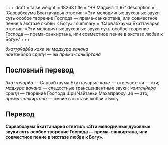 +++
draft = false
weight = 18268
title = 'ЧЧ Мадхйа 11.97'
description = 'Сарвабхаума Бхаттачарья ответил: «Эти мелодичные духовные звуки суть особое творение Господа — према-санкиртана, или совместное пение в экстазе любви к Богу».'
summary = 'Сарвабхаума Бхаттачарья ответил: «Эти мелодичные духовные звуки суть особое творение Господа — према-санкиртана, или совместное пение в экстазе любви к Богу».'
+++

_бхат̣т̣а̄ча̄рйа кахе эи мадхура вачана  
чаитанйера ср̣шт̣и — эи према-сан̇кӣртана_

## Пословный перевод

_бхат̣т̣а̄ча̄рйа_ — Сарвабхаума Бхаттачарья; _кахе_ — отвечает; _эи_ — эти; _мадхура_ _вачана_ — сладостные трансцендентные звуки; _чаитанйера_ _ср̣шт̣и_ — творение Господа Шри Чайтаньи Махапрабху; _эи_ — это; _према_\-_сан̇кӣртана_ — пение в экстазе любви к Богу.

## Перевод

**Сарвабхаума Бхаттачарья ответил: «Эти мелодичные духовные звуки суть особое творение Господа — према-санкиртана, или совместное пение в экстазе любви к Богу».**
